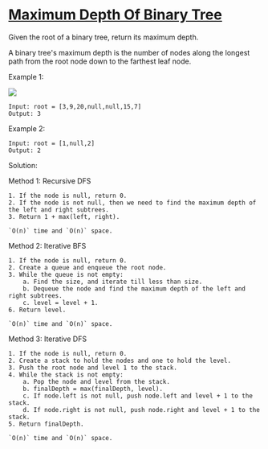 # [Maximum Depth Of Binary Tree](./MaximumDepthOfBinaryTree.java)

Given the root of a binary tree, return its maximum depth.

A binary tree's maximum depth is the number of nodes along the longest path from the root node down to the farthest leaf node.

Example 1:

<img src="https://assets.leetcode.com/uploads/2020/11/26/tmp-tree.jpg">

    Input: root = [3,9,20,null,null,15,7]
    Output: 3

Example 2:

    Input: root = [1,null,2]
    Output: 2

Solution:

Method 1: Recursive DFS

    1. If the node is null, return 0.
    2. If the node is not null, then we need to find the maximum depth of the left and right subtrees.
    3. Return 1 + max(left, right).

    `O(n)` time and `O(n)` space.

Method 2: Iterative BFS

    1. If the node is null, return 0.
    2. Create a queue and enqueue the root node.
    3. While the queue is not empty:
        a. Find the size, and iterate till less than size.
        b. Dequeue the node and find the maximum depth of the left and right subtrees.
        c. level = level + 1.
    6. Return level.

    `O(n)` time and `O(n)` space.

Method 3: Iterative DFS

    1. If the node is null, return 0.
    2. Create a stack to hold the nodes and one to hold the level.
    3. Push the root node and level 1 to the stack.
    4. While the stack is not empty:
        a. Pop the node and level from the stack.
        b. finalDepth = max(finalDepth, level).
        c. If node.left is not null, push node.left and level + 1 to the stack.
        d. If node.right is not null, push node.right and level + 1 to the stack.
    5. Return finalDepth.

    `O(n)` time and `O(n)` space.
